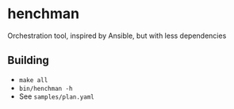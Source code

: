 henchman
========

Orchestration tool, inspired by Ansible, but with less dependencies

Building
--------
* `make all`
* `bin/henchman -h`
* See `samples/plan.yaml`

